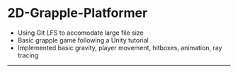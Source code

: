 # 2D-Grapple-Platformer
- Using Git LFS to accomodate large file size
- Basic grapple game following a Unity tutorial
- Implemented basic gravity, player movement, hitboxes, animation, ray tracing

******************************************************************************
